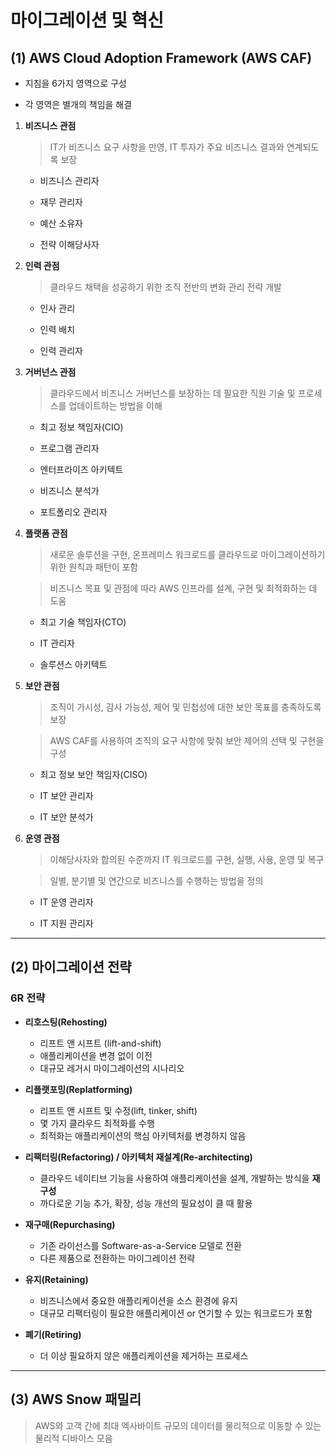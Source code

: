 마이그레이션 및 혁신
===================

## (1) **AWS Cloud Adoption Framework (AWS CAF)**

- 지침을 6가지 영역으로 구성

- 각 영역은 별개의 책임을 해결

1. **비즈니스 관점**   
    > IT가 비즈니스 요구 사항을 만영, IT 투자가 주요 비즈니스 결과와 연계되도록 보장

    - 비즈니스 관리자

    - 재무 관리자

    - 예산 소유자

    - 전략 이해당사자

2. **인력 관점**   
    > 클라우드 채택을 성공하기 위한 조직 전반의 변화 관리 전략 개발

    - 인사 관리

    - 인력 배치

    - 인력 관리자

3. **거버넌스 관점**
    > 클라우드에서 비즈니스 거버넌스를 보장하는 데 필요한 직원 기술 및 프로세스를 업데이트하는 방법을 이해

    - 최고 정보 책임자(CIO)

    - 프로그램 관리자

    - 엔터프라이즈 아키텍트

    - 비즈니스 분석가

    - 포트폴리오 관리자

4. **플랫폼 관점**
    > 새로운 솔루션을 구현, 온프레미스 워크로드를 클라우드로 마이그레이션하기 위한 원칙과 패턴이 포함

    > 비즈니스 목표 및 관점에 따라 AWS 인프라를 설계, 구현 및 최적화하는 데 도움

    - 최고 기술 책임자(CTO)

    - IT 관리자

    - 솔루션스 아키텍트

5. **보안 관점**
    > 조직이 가시성, 감사 가능성, 제어 및 민첩성에 대한 보안 목표를 충족하도록 보장

    > AWS CAF를 사용하여 조직의 요구 사항에 맞춰 보안 제어의 선택 및 구현을 구성

    - 최고 정보 보안 책임자(CISO)

    - IT 보안 관리자

    - IT 보안 분석가

6. **운영 관점**
    > 이해당사자와 합의된 수준까지 IT 워크로드를 구현, 실행, 사용, 운영 및 복구

    > 일별, 분기별 및 연간으로 비즈니스를 수행하는 방법을 정의

    - IT 운영 관리자

    - IT 지원 관리자 

- - -

## (2) **마이그레이션 전략**

### **6R 전략**

- **리호스팅(Rehosting)**
    * 리프트 앤 시프트 (lift-and-shift)
    * 애플리케이션을 변경 없이 이전
    * 대규모 레거시 마이그레이션의 시나리오

- **리플랫포밍(Replatforming)**
    * 리프트 앤 시프트 및 수정(lift, tinker, shift)
    * 몇 가지 클라우드 최적화를 수행
    * 최적화는 애플리케이션의 핵심 아키텍처를 변경하지 않음

- **리팩터링(Refactoring) / 아키텍처 재설계(Re-architecting)**
    * 클라우드 네이티브 기능을 사용하여 애플리케이션을 설계, 개발하는 방식을 **재구성**
    * 까다로운 기능 추가, 확장, 성능 개선의 필요성이 클 때 활용

- **재구매(Repurchasing)**
    * 기존 라이선스를 Software-as-a-Service 모델로 전환
    * 다른 제품으로 전환하는 마이그레이션 전략

- **유지(Retaining)**
    * 비즈니스에서 중요한 애플리케이션을 소스 환경에 유지
    * 대규모 리팩터링이 필요한 애플리케이션 or 연기할 수 있는 워크로드가 포함

- **폐기(Retiring)**
    * 더 이상 필요하지 않은 애플리케이션을 제거하는 프로세스

- - -

## (3) **AWS Snow 패밀리**
> AWS와 고객 간에 최대 엑사바이트 규모의 데이터를 물리적으로 이동할 수 있는 물리적 디바이스 모음